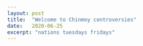 ```yaml
---
layout: post
title:  "Welcome to Chinmoy controversies"
date:   2020-06-25
excerpt: "nations tuesdays fridays"
---
```

